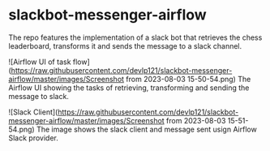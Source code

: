 # slackbot-messenger-airflow
The repo features the implementation of a slack bot that retrieves the chess leaderboard, transforms it and sends the message to a slack channel.

![Airflow UI of task flow](https://raw.githubusercontent.com/devlp121/slackbot-messenger-airflow/master/images/Screenshot from 2023-08-03 15-50-54.png)
The Airflow UI showing the tasks of retrieving, transforming and sending the message to slack.

![Slack Client](https://raw.githubusercontent.com/devlp121/slackbot-messenger-airflow/master/images/Screenshot from 2023-08-03 15-51-54.png)
The image shows the slack client and message sent usign Airflow Slack provider.
